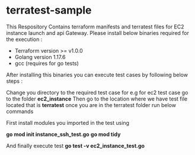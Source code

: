 # terratest-sample


This Respository Contains terraform manifests and terratest files for EC2 instance launch and api Gateway.
Please install below binaries required for the execution :
* Terraform version >= v1.0.0
* Golang version 1.17.6
* gcc (requires for go tests)

After installing this binaries you can execute test cases by following below steps :

Change you directory to the required test case for e.g for ec2 test case go to the folder **ec2_instance**
Then go to the location where we have test file located that is **terratest**
once you are in the terratest folder run below commands 

First install modules you imported in the test using 


**go mod init instance_ssh_test.go**
**go mod tidy**


 And finally execute test 
**go test -v ec2_instance_test.go**

